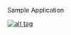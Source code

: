Sample Application



<p><a target="_blank" rel="noopener noreferrer" href="/kunwarluthera/simple-python-pyinstaller-app/blob/master/images/Docker_Builder_URL.png"><img src="/kunwarluthera/simple-python-pyinstaller-app/raw/master/images/Docker_Builder_URL.png" alt="alt tag" style="max-width:100%;"></a></p>